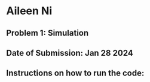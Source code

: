 # Aileen Ni
## Problem 1: Simulation
## Date of Submission: Jan 28 2024
## Instructions on how to run the code: 